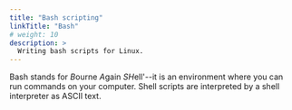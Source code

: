 ```yaml
---
title: "Bash scripting"
linkTitle: "Bash"
# weight: 10
description: >
  Writing bash scripts for Linux.
---
```


Bash stands for *B*ourne *A*gain *SH*ell'--it is an environment where you can run commands on your computer. Shell scripts are interpreted by a shell interpreter as ASCII text.